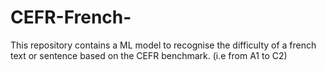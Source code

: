 # CEFR-French-
This repository contains a ML model to recognise the difficulty of a french text or sentence based on the CEFR benchmark. (i.e from A1 to C2)
